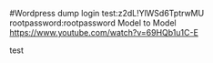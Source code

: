 #Wordpress dump login
test:z2dL!YlWSd6TptrwMU
rootpassword:rootpassword
Model to Model
https://www.youtube.com/watch?v=69HQb1u1C-E


test
